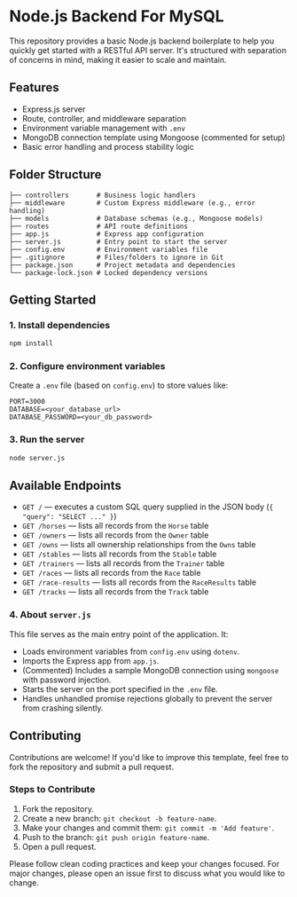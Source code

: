 # Node.js Backend For MySQL

This repository provides a basic Node.js backend boilerplate to help you quickly get started with a RESTful API server. It's structured with separation of concerns in mind, making it easier to scale and maintain.

## Features

- Express.js server
- Route, controller, and middleware separation
- Environment variable management with `.env`
- MongoDB connection template using Mongoose (commented for setup)
- Basic error handling and process stability logic

## Folder Structure

```
├── controllers       # Business logic handlers
├── middleware        # Custom Express middleware (e.g., error handling)
├── models            # Database schemas (e.g., Mongoose models)
├── routes            # API route definitions
├── app.js            # Express app configuration
├── server.js         # Entry point to start the server
├── config.env        # Environment variables file
├── .gitignore        # Files/folders to ignore in Git
├── package.json      # Project metadata and dependencies
└── package-lock.json # Locked dependency versions
```

## Getting Started

### 1. Install dependencies

```bash
npm install
```

### 2. Configure environment variables

Create a `.env` file (based on `config.env`) to store values like:

```
PORT=3000
DATABASE=<your_database_url>
DATABASE_PASSWORD=<your_db_password>
```

### 3. Run the server

```bash
node server.js
```

## Available Endpoints

- `GET /` — executes a custom SQL query supplied in the JSON body (`{ "query": "SELECT ..." }`)
- `GET /horses` — lists all records from the `Horse` table
- `GET /owners` — lists all records from the `Owner` table
- `GET /owns` — lists all ownership relationships from the `Owns` table
- `GET /stables` — lists all records from the `Stable` table
- `GET /trainers` — lists all records from the `Trainer` table
- `GET /races` — lists all records from the `Race` table
- `GET /race-results` — lists all records from the `RaceResults` table
- `GET /tracks` — lists all records from the `Track` table

### 4. About `server.js`

This file serves as the main entry point of the application. It:

- Loads environment variables from `config.env` using `dotenv`.
- Imports the Express app from `app.js`.
- (Commented) Includes a sample MongoDB connection using `mongoose` with password injection.
- Starts the server on the port specified in the `.env` file.
- Handles unhandled promise rejections globally to prevent the server from crashing silently.

## Contributing

Contributions are welcome! If you'd like to improve this template, feel free to fork the repository and submit a pull request.

### Steps to Contribute

1. Fork the repository.
2. Create a new branch: `git checkout -b feature-name`.
3. Make your changes and commit them: `git commit -m 'Add feature'`.
4. Push to the branch: `git push origin feature-name`.
5. Open a pull request.

Please follow clean coding practices and keep your changes focused. For major changes, please open an issue first to discuss what you would like to change.
